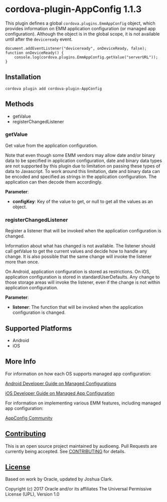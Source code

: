 # cordova-plugin-AppConfig 1.1.3

This plugin defines a global `cordova.plugins.EmmAppConfig` object, which provides information on EMM application configuration (or managed app configuration).
Although the object is in the global scope, it is not available until after the `deviceready` event.

    document.addEventListener("deviceready", onDeviceReady, false);
    function onDeviceReady() {
        console.log(cordova.plugins.EmmAppConfig.getValue("serverURL"));
    }


## Installation

    cordova plugin add cordova-plugin-AppConfig

## Methods

- getValue
- registerChangedListener

### getValue

Get value from the application configuration.

Note that even though some EMM vendors may allow date and/or binary data to be specified in
application configuration, date and binary data types are not supported by this plugin due to
limitation on passing these types of data to Javascript.  To work around this limitation,
date and binary data can be encoded and specified as strings in the application configuration.
The application can then decode them accordingly.

__Parameter__:

- __configKey__: Key of the value to get, or null to get all the values as an object.

### registerChangedListener

Register a listener that will be invoked when the application configuration is changed.

Information about what has changed is not available.  The listener should call getValue to
get the current values and decide how to handle any change.  It is also possible that
the same change will invoke the listener more than once.

On Android, application configuration is stored as restrictions.  On iOS, application 
configuration is stored in standardUserDefaults.  Any change to those storage areas will 
invoke the listener, even if the change is not within application configuration.

__Parameter__:

- __listener__: The function that will be invoked when the application configuration is changed.

## Supported Platforms

- Android
- iOS

## More Info

For information on how each OS supports managed app configuration:

[Android Developer Guide on Managed Configurations](https://developer.android.com/work/managed-configurations.html)

[iOS Developer Guide on Managed App Configuration](https://developer.apple.com/library/content/samplecode/sc2279/Introduction/Intro.html)

For information on implementing various EMM features, including managed app configuration:

[AppConfig Community](http://appconfig.org/)

## [Contributing](CONTRIBUTING.md)
This is an open source project maintained by audioeng. Pull Requests are currently being accepted. See 
[CONTRIBUTING](CONTRIBUTING.md)
for details.

## [License](LICENSE.md)
Based on work by Oracle, updated by Joshua Clark.

Copyright (c) 2017 Oracle and/or its affiliates
The Universal Permissive License (UPL), Version 1.0
